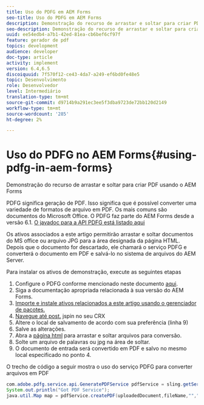 ```yaml
---
title: Uso do PDFG em AEM Forms
seo-title: Uso do PDFG em AEM Forms
description: Demonstração do recurso de arrastar e soltar para criar PDF usando o AEM Forms
seo-description: Demonstração do recurso de arrastar e soltar para criar PDF usando o AEM Forms
uuid: ee54edb4-a7b1-42ed-81ea-cb6bef6cf97f
feature: gerador de pdf
topics: development
audience: developer
doc-type: article
activity: implement
version: 6.4,6.5
discoiquuid: 7f570f12-ce43-4da7-a249-ef6bd0fe48e5
topic: Desenvolvimento
role: Desenvolvedor
level: Intermediário
translation-type: tm+mt
source-git-commit: d9714b9a291ec3ee5f3dba9723de72bb120d2149
workflow-type: tm+mt
source-wordcount: '285'
ht-degree: 2%

---
```



# Uso do PDFG no AEM Forms{#using-pdfg-in-aem-forms}

Demonstração do recurso de arrastar e soltar para criar PDF usando o AEM Forms

PDFG significa geração de PDF. Isso significa que é possível converter uma variedade de formatos de arquivo em PDF. Os mais comuns são documentos do Microsoft Office. O PDFG faz parte do AEM Forms desde a versão 6.1.
[O javadoc para a API PDFG está listado aqui](https://helpx.adobe.com/experience-manager/6-3/forms/using/aem-document-services-programmatically.html#PDFGeneratorService)

Os ativos associados a este artigo permitirão arrastar e soltar documentos do MS office ou arquivo JPG para a área designada da página HTML. Depois que o documento for descartado, ele chamará o serviço PDFG e converterá o documento em PDF e salvá-lo no sistema de arquivos do AEM Server.

Para instalar os ativos de demonstração, execute as seguintes etapas

1. Configure o PDFG conforme mencionado neste documento [aqui](https://helpx.adobe.com/br/experience-manager/6-4/forms/using/install-configure-pdf-generator.html).
1. Siga a documentação apropriada relacionada à sua versão do AEM Forms.
1. [Importe e instale ativos relacionados a este artigo usando o gerenciador de pacotes.](assets/createpdfgdemov2.zip)
1. [Navegue até post.](http://localhost:4502/apps/AemFormsSamples/components/createPDF/POST.jsp) jspin no seu CRX
1. Altere o local de salvamento de acordo com sua preferência (linha 9)
1. Salve as alterações.
1. Abra a [ página html](http://localhost:4502/content/DocumentServices/CreatePDFG.html) para arrastar e soltar arquivos para conversão.
1. Solte um arquivo de palavras ou jpg na área de soltar.
1. O documento de entrada será convertido em PDF e salvo no mesmo local especificado no ponto 4.

O trecho de código a seguir mostra o uso do serviço PDFG para converter arquivos em PDF

```java
com.adobe.pdfg.service.api.GeneratePDFService pdfService = sling.getService(com.adobe.pdfg.service.api.GeneratePDFService.class);
System.out.println("Got PDF Service");
java.util.Map map = pdfService.createPDF(uploadedDocument,fileName,"","Standard","No Security", null, null);
```

